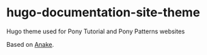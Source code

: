 # hugo-documentation-site-theme
Hugo theme used for Pony Tutorial and Pony Patterns websites

Based on [Anake](https://github.com/budparr/gohugo-theme-ananke).